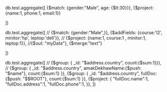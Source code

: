 db.test.aggregate([
    {$match: {gender:"Male", age: {$lt:30}}},
    {$project: {name:1, phone:1, email:1}}
   
   ]) 


db.test.aggregate([
    // {$match: {gender:"Male",}},
    {$addFields: {course:'l2', minitor:'hp', leptop:'dell'}},
    // {$project: {name:1,  course:1 , minitor:1, leptop:1}},
    //{$out: "myData"},
    {$merge:"text"}
   
   ])


   db.test.aggregate([
    // {$group: { _id: "$address.country", count:{$sum:1}}},
    // {$group: { _id: "$address.country", amakDekhawName:{$push: "$name"}, count:{$sum:1} }},
    {$group: { _id: "$address.country", fullDoc:{$push: "$$ROOT"}, count:{$sum:1} }},
    {$project: {
        "fullDoc.name":1,
        "fullDoc.address":1,
        "fullDoc.phone":1,
    }},
    ])